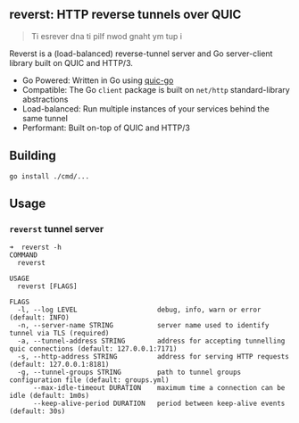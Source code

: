 reverst: HTTP reverse tunnels over QUIC
---------------------------------------

> Ti esrever dna ti pilf nwod gnaht ym tup i

Reverst is a (load-balanced) reverse-tunnel server and Go server-client library built on QUIC and HTTP/3.

- Go Powered: Written in Go using [quic-go](github.com/quic-go/quic-go)
- Compatible: The Go `client` package is built on `net/http` standard-library abstractions
- Load-balanced: Run multiple instances of your services behind the same tunnel
- Performant: Built on-top of QUIC and HTTP/3

## Building

```
go install ./cmd/...
```

## Usage

### `reverst` tunnel server

```
➜  reverst -h
COMMAND
  reverst

USAGE
  reverst [FLAGS]

FLAGS
  -l, --log LEVEL                    debug, info, warn or error (default: INFO)
  -n, --server-name STRING           server name used to identify tunnel via TLS (required)
  -a, --tunnel-address STRING        address for accepting tunnelling quic connections (default: 127.0.0.1:7171)
  -s, --http-address STRING          address for serving HTTP requests (default: 127.0.0.1:8181)
  -g, --tunnel-groups STRING         path to tunnel groups configuration file (default: groups.yml)
      --max-idle-timeout DURATION    maximum time a connection can be idle (default: 1m0s)
      --keep-alive-period DURATION   period between keep-alive events (default: 30s)
```
